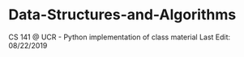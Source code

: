 # Data-Structures-and-Algorithms
CS 141 @ UCR - Python implementation of class material
Last Edit: 08/22/2019
